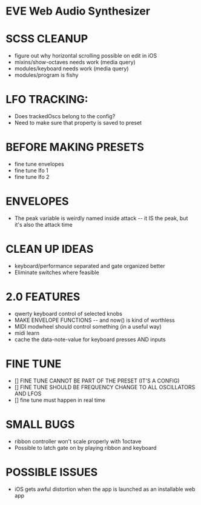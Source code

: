 # EVE Web Audio Synthesizer

# SCSS CLEANUP
* figure out why horizontal scrolling possible on edit in iOS
* mixins/show-octaves needs work (media query)
* modules/keyboard needs work (media query)
* modules/program is fishy


# LFO TRACKING:
* Does trackedOscs belong to the config?
* Need to make sure that property is saved to preset

# BEFORE MAKING PRESETS
* fine tune envelopes
* fine tune lfo 1
* fine tune lfo 2

# ENVELOPES
* The peak variable is weirdly named inside attack -- it IS the peak, but it's also the attack time

# CLEAN UP IDEAS
* keyboard/performance separated and gate organized better
* Eliminate switches where feasible

# 2.0 FEATURES
* qwerty keyboard control of selected knobs
* MAKE ENVELOPE FUNCTIONS -- and now() is kind of worthless
* MIDI modwheel should control something (in a useful way)
* midi learn
* cache the data-note-value for keyboard presses AND inputs

# FINE TUNE
* [] FINE TUNE CANNOT BE PART OF THE PRESET (IT'S A CONFIG)
* [] FINE TUNE SHOULD BE FREQUENCY CHANGE TO ALL OSCILLATORS AND LFOS
* [] fine tune must happen in real time

# SMALL BUGS
* ribbon controller won't scale properly with 1octave
* Possible to latch gate on by playing ribbon and keyboard

# POSSIBLE ISSUES
* iOS gets awful distortion when the app is launched as an installable web app
